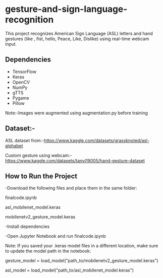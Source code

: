# gesture-and-sign-language-recognition
This project recognizes American Sign Language (ASL) letters and hand gestures (like , fist, hello, Peace,  Like,  Dislike) using real-time webcam input.
## Dependencies
- TensorFlow
- Keras
- OpenCV
- NumPy
- gTTS
- Pygame
- Pillow

Note:-Images were augmented using augmentation.py before training



## Dataset:-

 ASL dataset from:-https://www.kaggle.com/datasets/grassknoted/asl-alphabet
 
 Custom gesture using webcam:- https://www.kaggle.com/datasets/tanvi19005/hand-gesture-dataset


## How to Run the Project

-Download the following files and place them in the same folder:

finalcode.ipynb

asl_mobilenet_model.keras

mobilenetv2_gesture_model.keras

-Install dependencies

-Open Jupyter Notebook and run finalcode.ipynb

Note:
If you saved your .keras model files in a different location, make sure to update the model path in the notebook:

  gesture_model = load_model("path_to/mobilenetv2_gesture_model.keras")
  
  asl_model = load_model("path_to/asl_mobilenet_model.keras")

